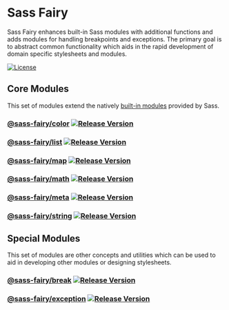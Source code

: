 # Sass Fairy

Sass Fairy enhances built-in Sass modules with additional functions and adds modules for handling breakpoints and exceptions. The primary goal is to abstract common functionality which aids in the rapid development of domain specific stylesheets and modules.

[![License](https://img.shields.io/badge/License-MIT-blue.svg)](https://opensource.org/licenses/MIT)

<!--

## Packing / Publishing

npx cross-env BUILD=exception yarn package:pack
npx cross-env BUILD=exception yarn package:publish

-->

## Core Modules

This set of modules extend the natively [built-in modules](https://sass-lang.com/documentation/modules) provided by Sass.

### [@sass-fairy/color](https://github.com/roydukkey/sass-fairy/tree/master/packages/color#readme) [![Release Version](https://img.shields.io/npm/v/@sass-fairy/color.svg)](https://www.npmjs.com/package/@sass-fairy/color)

### [@sass-fairy/list](https://github.com/roydukkey/sass-fairy/tree/master/packages/list#readme) [![Release Version](https://img.shields.io/npm/v/@sass-fairy/list.svg)](https://www.npmjs.com/package/@sass-fairy/list)

### [@sass-fairy/map](https://github.com/roydukkey/sass-fairy/tree/master/packages/map#readme) [![Release Version](https://img.shields.io/npm/v/@sass-fairy/map.svg)](https://www.npmjs.com/package/@sass-fairy/map)

### [@sass-fairy/math](https://github.com/roydukkey/sass-fairy/tree/master/packages/math#readme) [![Release Version](https://img.shields.io/npm/v/@sass-fairy/math.svg)](https://www.npmjs.com/package/@sass-fairy/math)

### [@sass-fairy/meta](https://github.com/roydukkey/sass-fairy/tree/master/packages/meta#readme) [![Release Version](https://img.shields.io/npm/v/@sass-fairy/meta.svg)](https://www.npmjs.com/package/@sass-fairy/meta)

### [@sass-fairy/string](https://github.com/roydukkey/sass-fairy/tree/master/packages/string#readme) [![Release Version](https://img.shields.io/npm/v/@sass-fairy/string.svg)](https://www.npmjs.com/package/@sass-fairy/string)

## Special Modules

This set of modules are other concepts and utilities which can be used to aid in developing other modules or designing stylesheets.

### [@sass-fairy/break](https://github.com/roydukkey/sass-fairy/tree/master/packages/break#readme) [![Release Version](https://img.shields.io/npm/v/@sass-fairy/break.svg)](https://www.npmjs.com/package/@sass-fairy/break)

### [@sass-fairy/exception](https://github.com/roydukkey/sass-fairy/tree/master/packages/exception#readme) [![Release Version](https://img.shields.io/npm/v/@sass-fairy/exception.svg)](https://www.npmjs.com/package/@sass-fairy/exception)
